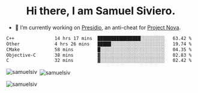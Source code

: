 <h1 align="center">Hi there, I am Samuel Siviero.</h1>

- 🔭 I’m currently working on [Presidio](https://presidio.ac), an anti-cheat for [Project Nova](https://discord.gg/novafn).

<!--START_SECTION:waka-->

```txt
C++               14 hrs 17 mins  ████████████████░░░░░░░░░   63.42 %
Other             4 hrs 26 mins   █████░░░░░░░░░░░░░░░░░░░░   19.74 %
CMake             58 mins         █░░░░░░░░░░░░░░░░░░░░░░░░   04.35 %
Objective-C       38 mins         ▓░░░░░░░░░░░░░░░░░░░░░░░░   02.83 %
C                 32 mins         ▓░░░░░░░░░░░░░░░░░░░░░░░░   02.42 %
```

<!--END_SECTION:waka-->

<p><img align="left" src="https://github-readme-stats.vercel.app/api/top-langs?username=samuelsiv&show_icons=true&locale=en&layout=compact&theme=radical" alt="samuelsiv" /></p>

<p>&nbsp;<img align="center" src="https://github-readme-stats.vercel.app/api?username=samuelsiv&show_icons=true&locale=en&theme=radical" alt="samuelsiv" /></p>
<p align="left"> <img src="https://komarev.com/ghpvc/?username=samuelsiv&label=Profile%20views&color=0e75b6&style=flat" alt="samuelsiv" /> </p>

